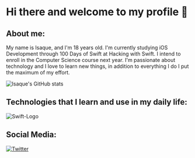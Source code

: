 # Hi there and welcome to my profile 👋

## About me:

My name is Isaque, and I'm 18 years old. I'm currently studying iOS Development through 100 Days of Swift at Hacking with Swift. I intend to enroll in the Computer Science course next year. I'm passionate about technology and I love to learn new things, in addition to everything I do I put the maximum of my effort.

![Isaque's GitHub stats](https://github-readme-stats.vercel.app/api?username=isaqueDaSilva&show_icons=true&theme=radical)

## Technologies that I learn and use in my daily life:
![Swift-Logo](https://github.com/isaqueDaSilva/isaqueDaSilva/assets/122185792/41767f00-9373-4029-a779-c7d91b7305ff)

## Social Media:
[![Twitter](https://img.shields.io/badge/Twitter-1DA1F2?style=for-the-badge&logo=twitter&logoColor=white)](https://twitter.com/dev_zaquin)
<!--
**isaqueDaSilva/isaqueDaSilva** is a ✨ _special_ ✨ repository because its `README.md` (this file) appears on your GitHub profile.

Here are some ideas to get you started:

- 🔭 I’m currently working on ...
- 🌱 I’m currently learning ...
- 👯 I’m looking to collaborate on ...
- 🤔 I’m looking for help with ...
- 💬 Ask me about ...
- 📫 How to reach me: ...
- 😄 Pronouns: ...
- ⚡ Fun fact: ...
-->
